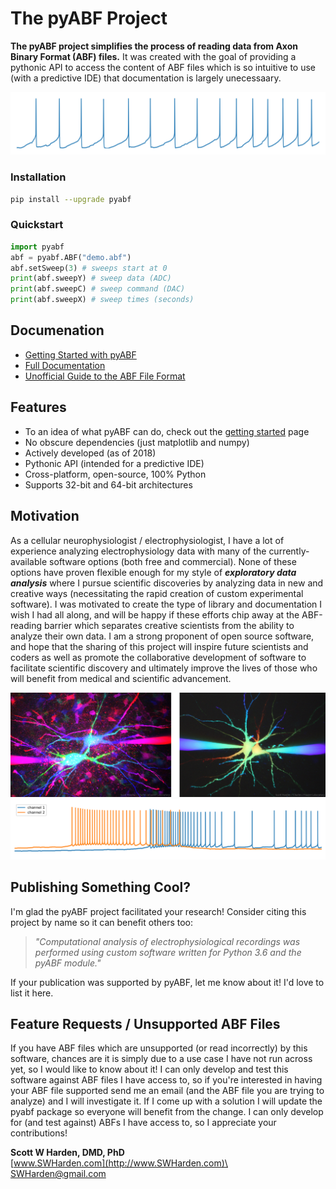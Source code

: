 # The pyABF Project

**The pyABF project simplifies the process of reading data from Axon Binary Format (ABF) files.** It was created with the goal of providing a pythonic API to access the content of ABF files which is so intuitive to use (with a predictive IDE) that documentation is largely unecessaary. 

![](/docs/graphics/2017-11-06-aps.png)

### Installation
```bash
pip install --upgrade pyabf
```

### Quickstart
```python
import pyabf
abf = pyabf.ABF("demo.abf")
abf.setSweep(3) # sweeps start at 0
print(abf.sweepY) # sweep data (ADC)
print(abf.sweepC) # sweep command (DAC)
print(abf.sweepX) # sweep times (seconds)
```

## Documenation
* [Getting Started with pyABF](/docs/getting-started)
* [Full Documentation](/docs/)
* [Unofficial Guide to the ABF File Format](/docs/advanced/abf-file-format/)

## Features
* To an idea of what pyABF can do, check out the [getting started](/docs/getting-started) page
* No obscure dependencies (just matplotlib and numpy)
* Actively developed (as of 2018)
* Pythonic API (intended for a predictive IDE)
* Cross-platform, open-source, 100% Python
* Supports 32-bit and 64-bit architectures

## Motivation
As a cellular neurophysiologist / electrophysiologist, I have a lot of experience analyzing electrophysiology data with many of the currently-available software options (both free and commercial). None of these options have proven flexible enough for my style of ***exploratory data analysis*** where I pursue scientific discoveries by analyzing data in new and creative ways (necessitating the rapid creation of custom experimental software). I was motivated to create the type of library and documentation I wish I had all along, and will be happy if these efforts chip away at the ABF-reading barrier which separates creative scientists from the ability to analyze their own data. I am a strong proponent of open source software, and hope that the sharing of this project will inspire future scientists and coders as well as promote the collaborative development of software to facilitate scientific discovery and ultimately improve the lives of those who will benefit from medical and scientific advancement.

![](/docs/graphics/spacer_paired_patch.jpg)
![](/docs/graphics/2017-11-18-multichannel.png)


## Publishing Something Cool?
I'm glad the pyABF project facilitated your research!
Consider citing this project by name so it can benefit others too:

> _"Computational analysis of electrophysiological recordings was performed using custom
> software written for Python 3.6 and the pyABF module."_

If your publication was supported by pyABF, let me know about it! I'd love to list it here.

## Feature Requests / Unsupported ABF Files
If you have ABF files which are unsupported (or read incorrectly) by this software, chances are it is simply due to a use case I have not run across yet, so I would like to know about it! I can only develop and test this software against ABF files I have access to, so if you're interested in having your ABF file supported send me an email (and the ABF file you are trying to analyze) and I will investigate it. If I come up with a solution I will update the pyabf package so everyone will benefit from the change. I can only develop for (and test against) ABFs I have access to, so I appreciate your contributions!

**Scott W Harden, DMD, PhD**\
[www.SWHarden.com](http://www.SWHarden.com)\
[SWHarden@gmail.com](mailto:swharden@gmail.com)
